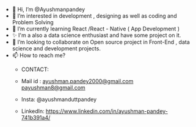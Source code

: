 - 👋 Hi, I’m @Ayushmanpandey
- 👀 I’m interested in development , designing as well as coding and Problem Solving
- 🌱 I’m currently learning React /React - Native ( App Development )
- ✨ I'm a also a data science enthusiast and have some project on it.
- 💞️ I’m looking to collaborate on Open source project in Front-End , data science and development projects.
- 📫 How to reach me? 
    - CONTACT:
    -  Mail id : ayushman.pandey2000@gmail.com 
                 payushman8@gmail.com
                 
    -  Insta: @ayushmanduttpandey
    - LinkedIn: https://www.linkedin.com/in/ayushman-pandey-741b391a4/
<!---
Ayushmanpandey/Ayushmanpandey is a ✨ special ✨ repository because its `README.md` (this file) appears on your GitHub profile.
You can click the Preview link to take a look at your changes.
--->
